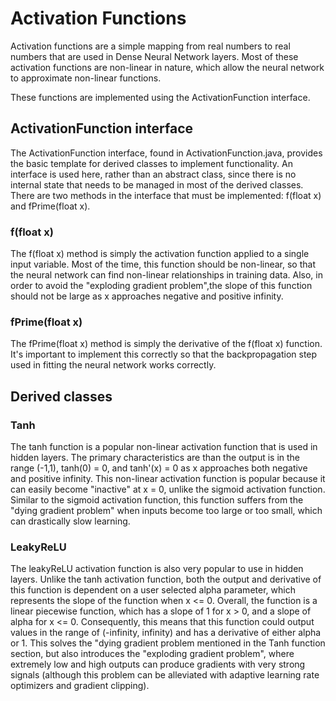 # Activation Functions

Activation functions are a simple mapping from real numbers to real numbers that are used in Dense Neural Network layers. Most of these activation functions are non-linear in nature, which allow the neural network to approximate non-linear functions.

These functions are implemented using the ActivationFunction interface.

## ActivationFunction interface

The ActivationFunction interface, found in ActivationFunction.java, provides the basic template for derived classes to implement functionality. An interface is used here, rather than an abstract class, since there is no internal state that needs to be managed in most of the derived classes. There are two methods in the interface that must be implemented: f(float x) and fPrime(float x).

### f(float x)

The f(float x) method is simply the activation function applied to a single input variable. Most of the time, this function should be non-linear, so that the neural network can find non-linear relationships in training data. Also, in order to avoid the "exploding gradient problem",the slope of this function should not be large as x approaches negative and positive infinity.

### fPrime(float x)

The fPrime(float x) method is simply the derivative of the f(float x) function. It's important to implement this correctly so that the backpropagation step used in fitting the neural network works correctly.


## Derived classes


### Tanh

The tanh function is a popular non-linear activation function that is used in hidden layers. The primary characteristics are than the output is in the range (-1,1), tanh(0) = 0, and tanh'(x) = 0 as x approaches both negative and positive infinity. This non-linear activation function is popular because it can easily become "inactive" at x = 0, unlike the sigmoid activation function. Similar to the sigmoid activation function, this function suffers from the "dying gradient problem" when inputs become too large or too small, which can drastically slow learning.


### LeakyReLU

The leakyReLU activation function is also very popular to use in hidden layers. Unlike the tanh activation function, both the output and derivative of this function is dependent on a user selected alpha parameter, which represents the slope of the function when x <= 0. Overall, the function is a linear piecewise function, which has a slope of 1 for x > 0, and a slope of alpha for x <= 0. Consequently, this means that this function could output values in the range of (-infinity, infinity) and has a derivative of either alpha or 1. This solves the "dying gradient problem mentioned in the Tanh function section, but also introduces the "exploding gradient problem", where extremely low and high outputs can produce gradients with very strong signals (although this problem can be alleviated with adaptive learning rate optimizers and gradient clipping).
